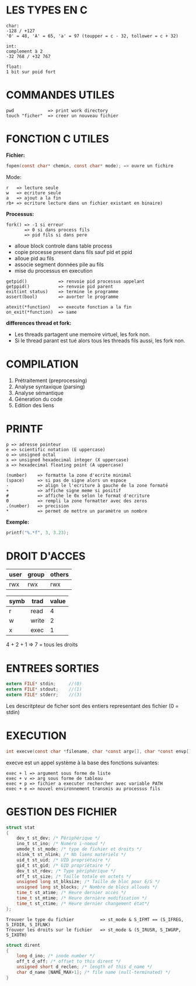 # LES TYPES EN C

```
char:
-128 / +127
'0' = 48, 'A' = 65, 'a' = 97 (toupper = c - 32, tollower = c + 32)

int:
complement à 2
-32 768 / +32 767

float:
1 bit sur poid fort
```
# COMMANDES UTILES

```
pwd             => print work directory
touch "ficher"  => creer un nouveau fichier
```

# FONCTION C UTILES

**Fichier:**
```c
fopen(const char* chemin, const char* mode); => ouvre un fichire 
```
Mode:
```
r 	=> lecture seule
w 	=> ecriture seule
a 	=> ajout a la fin
rb+	=> ecriture lecture dans un fichier existant en binaire)
```
**Processus:**

```
fork() => -1 si erreur 
       => 0 si dans process fils
       => pid fils si dans pere
```

- alloue block controle dans table process
- copie processe present dans fils sauf pid et ppid
- alloue pid au fils
- associe segment données pile au fils
- mise du processus en execution

```
getpid()            => renvoie pid processus appelant
getppid()           => renvoie pid parent
exit(int status)	=> termine le programme
assert(bool) 		=> avorter le programme

atexit(*function) 	=> execute fonction a la fin
on_exit(*function) 	=> same
```

**differences thread et fork:**

- Les threads partagent une memoire virtuel, les fork non.
- Si le thread parant est tué alors tous les threads fils aussi, les fork non.

# COMPILATION

1. Prétraitement (preprocessing)
2. Analyse syntaxique (parsing)
3. Analyse sémantique
4. Géneration du code
5. Edition des liens

# PRINTF

```
p => adresse pointeur 
e => scientific notation (E uppercase)
o => unsigned octal
x => unsigned hexadecimal integer (X uppercase)
a => hexadecimal floating point (A uppercase)

(number)    => formatte la zone d'ecrite minimal
(space)     => si pas de signe alors un espace
-           => align le l'ecriture à gauche de la zone formaté
+           => affiche signe meme si positif
#           => affiche le 0x selon le format d'ecriture
0           => rempli la zone formatter avec des zeros
.(number)   => precision
*           => permet de mettre un paramètre un nombre 
```
**Exemple:**
```c
printf("%.*f", 3, 3.23);
```

# DROIT D'ACCES

| user | group | others |
|------|-------|--------|
| rwx  | rwx   | rwx    |

| symb | trad  | value |
|------|-------|-------|
| r    | read  | 4     |
| w    | write | 2     |
| x    | exec  | 1     |

4 + 2 + 1 => 7 = tous les droits

# ENTREES SORTIES

```c
extern FILE* stdin; 	//(0)
extern FILE* stdout; 	//(1)
extern FILE* stderr; 	//(3)
```

Les descritpteur de ficher sont des entiers representant des fichier (0 = stdin)

# EXECUTION

```c
int execve(const char *filename, char *const argv[], char *const envp[]); 
```
execve est un appel système à la base des fonctions suivantes:

```
exec + l => argument sous forme de liste
exec + v => arg sous forme de tableau
exec + p => fichier a executer rechercher avec variable PATH
exec + e => nouvel environnement transmis au processus fils
```

# GESTION DES FICHIER

```c
struct stat
{
	dev_t st_dev; /* Périphérique */
	ino_t st_ino; /* Numéro i-noeud */
	umode_t st_mode; /* type de fichier et droits */
	nlink_t st_nlink; /* Nb liens matériels */
	uid_t st_uid; /* UID propriétaire */
	gid_t st_gid; /* GID propriétaire */
	dev_t st_rdev; /* Type périphérique */
	off_t st_size; /* Taille totale en octets */
	unsigned long st_blksize; /* Taille de bloc pour E/S */
	unsigned long st_blocks; /* Nombre de blocs alloués */
	time_t st_atime; /* Heure dernier accès */
	time_t st_mtime; /* Heure dernière modification */
	time_t st_ctime; /* Heure dernier changement état*/
};
```
```
Trouver le type du fichier          => st_mode & S_IFMT == (S_IFREG, S_IFDIR, S_IFLNK)
Trouver les droits sur le fichier   => st_mode & (S_IRUSR, S_IWGRP, S_IXOTH) 
```

```c
struct dirent
{
	long d_ino; /* inode number */
	off_t d_off; /* offset to this dirent */
	unsigned short d_reclen; /* length of this d_name */
	char d_name [NAME_MAX+1]; /* file name (null-terminated) */
}
```